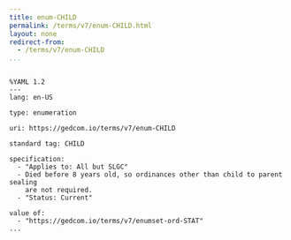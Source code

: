 ```yaml
---
title: enum-CHILD
permalink: /terms/v7/enum-CHILD.html
layout: none
redirect-from:
  - /terms/v7/enum-CHILD
...
```


```

%YAML 1.2
---
lang: en-US

type: enumeration

uri: https://gedcom.io/terms/v7/enum-CHILD

standard tag: CHILD

specification:
  - "Applies to: All but SLGC"
  - Died before 8 years old, so ordinances other than child to parent sealing
    are not required.
  - "Status: Current"

value of:
  - "https://gedcom.io/terms/v7/enumset-ord-STAT"
...

```
